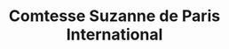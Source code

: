 ---
title: "Comtesse Suzanne de Paris International"
url: /west-new-york/comtesse-suzanne-de-paris-international/
shop: beauty
---